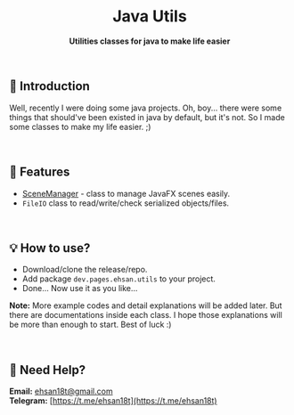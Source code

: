 <h1 align="center">Java Utils</h1>
<div align="center">
  <strong>Utilities classes for java to make life easier</strong>
</div>

&nbsp;
## 💠 Introduction
Well, recently I were doing some java projects. Oh, boy... there were some things that should've been existed in java by default, but it's not. So I made some classes to make my life easier. ;)

&nbsp;
&nbsp;
## 📜 Features
- [SceneManager](docs/SceneManager.md) -  class to manage JavaFX scenes easily.
- `FileIO` class to read/write/check serialized objects/files.

&nbsp;
&nbsp;
## 💡 How to use?
- Download/clone the release/repo.
- Add package `dev.pages.ehsan.utils` to your project.
- Done... Now use it as you like...

**Note:** More example codes and detail explanations will be added later. But there are documentations inside each class. I hope those explanations will be more than enough to start. Best of luck :)

&nbsp;
&nbsp;
## 🔆 Need Help?
**Email:** [ehsan18t@gmail.com](mailto:ehsan18t@gmail.com)\
**Telegram:** [https://t.me/ehsan18t](https://t.me/ehsan18t)

